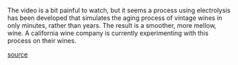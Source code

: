   
The video is a bit painful to watch, but it seems a process using electrolysis has been developed that simulates the aging process of vintage wines in only minutes, rather than years. The result is a smoother, more mellow, wine. A california wine company is currently experimenting with this process on their wines.  
  
[source](http://www.defensetech.org/archives/003052.html)